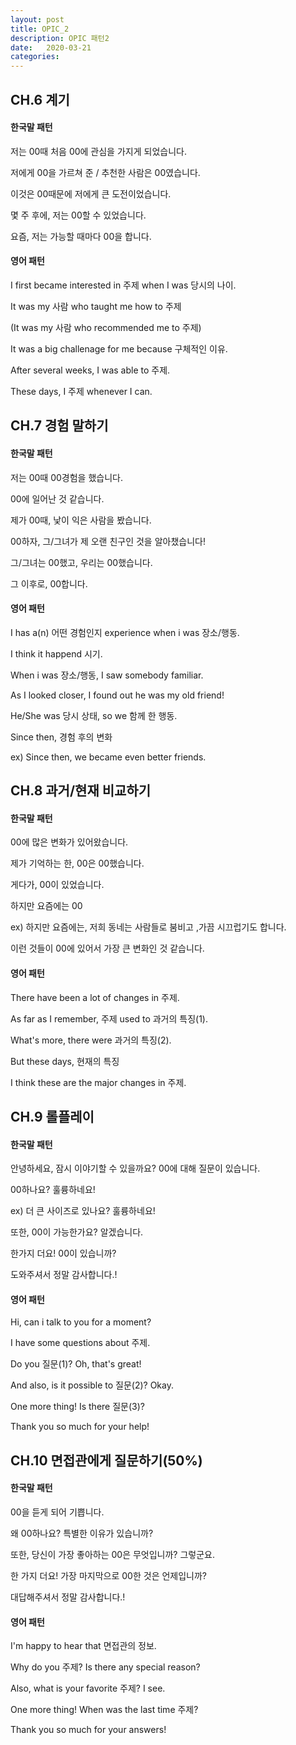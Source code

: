 ```yaml
---
layout: post
title: OPIC_2
description: OPIC 패턴2
date:   2020-03-21
categories:
---
```


## CH.6 계기

#### 한국말 패턴

저는 00때 처음 00에 관심을 가지게 되었습니다.

저에게 00을 가르쳐 준 / 추천한 사람은 00였습니다.

이것은 00때문에 저에게 큰 도전이었습니다.

몇 주 후에, 저는 00할 수 있었습니다.

요즘, 저는 가능할 때마다 00을 합니다.



#### 영어 패턴

I first became interested in 주제 when I was 당시의 나이.

It was my 사람 who taught me how to 주제

(It was my 사람 who recommended me to 주제)

It was a big challenage for me because 구체적인 이유.

After several weeks, I was able to 주제.

These days, I 주제 whenever I can.



## CH.7 경험 말하기

#### 한국말 패턴

저는 00때 00경험을 했습니다.

00에 일어난 것 같습니다.

제가 00때, 낯이 익은 사람을 봤습니다.

00하자, 그/그녀가 제 오랜 친구인 것을 알아챘습니다!

그/그녀는 00했고, 우리는 00했습니다.

그 이후로, 00합니다.



#### 영어 패턴

I has a(n) 어떤 경험인지 experience when i was 장소/행동.

I think it happend 시기.

When i was 장소/행동, I saw somebody familiar.

As I looked closer, I found out he was my old friend!

He/She was 당시 상태, so we 함께 한 행동.

Since then, 경험 후의 변화

ex) Since then, we became even better friends.



## CH.8 과거/현재 비교하기

#### 한국말 패턴

00에 많은 변화가 있어왔습니다.

제가 기억하는 한, 00은 00했습니다.

게다가, 00이 있었습니다.

하지만 요즘에는 00

ex) 하지만 요즘에는, 저희 동네는 사람들로 붐비고 ,가끔 시끄럽기도 합니다.

이런 것들이 00에 있어서 가장 큰 변화인 것 같습니다.



#### 영어 패턴

There have been a lot of changes in 주제.

As far as I remember, 주제 used to 과거의 특징(1).

What's more, there were 과거의 특징(2).

But these days, 현재의 특징

I think these are the major changes in 주제.



## CH.9 롤플레이

#### 한국말 패턴

안녕하세요, 잠시 이야기할 수 있을까요? 00에 대해 질문이 있습니다.

00하나요? 훌륭하네요!

ex) 더 큰 사이즈로 있나요? 훌륭하네요!

또한, 00이 가능한가요? 알겠습니다.

한가지 더요! 00이 있습니까?

도와주셔서 정말 감사합니다.!



#### 영어 패턴

Hi, can i talk to you for a moment?

I have some questions about  주제.

Do you 질문(1)? Oh, that's great!

And also, is it possible to 질문(2)? Okay.

One more thing! Is there 질문(3)?

Thank you so much for your help!



## CH.10 면접관에게 질문하기(50%)

#### 한국말 패턴

00을 듣게 되어 기쁩니다.

왜 00하나요? 특별한 이유가 있습니까?

또한, 당신이 가장 좋아하는 00은 무엇입니까? 그렇군요.

한 가지 더요! 가장 마지막으로 00한 것은 언제입니까?

대답해주셔서 정말 감사합니다.!



#### 영어 패턴

I'm happy to hear that 면접관의 정보.

Why do you 주제? Is there any special reason?

Also, what is your favorite 주제? I see.

One more thing! When was the last time 주제?

Thank you so much for your answers!